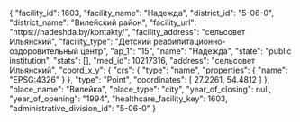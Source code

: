 {
    "facility_id": 1603,
    "facility_name": "Надежда",
    "district_id": "5-06-0",
    "district_name": "Вилейский район",
    "facility_url": "https:\/\/nadeshda.by\/kontakty\/",
    "facility_address": "сельсовет Ильянский",
    "facility_type": "Детский реабилитационно-оздоровительный центр",
    "ap_1": "15",
    "name": "Надежда",
    "state": "public institution",
    "stats": [],
    "med_id": 10217316,
    "address": "сельсовет Ильянский",
    "coord_x_y": {
        "crs": {
            "type": "name",
            "properties": {
                "name": "EPSG:4326"
            }
        },
        "type": "Point",
        "coordinates": [
            27.2261,
            54.4812
        ]
    },
    "place_name": "Вилейка",
    "place_type": "city",
    "year_of_closing": null,
    "year_of_opening": "1994",
    "healthcare_facility_key": 1603,
    "administrative_division_id": "5-06-0"
}